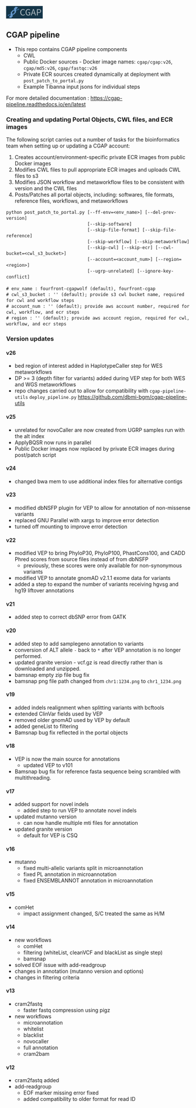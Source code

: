 <img src="https://github.com/dbmi-bgm/cgap-pipeline/blob/v26/docs/images/cgap_logo.png" width="100">

## CGAP pipeline
* This repo contains CGAP pipeline components
  * CWL
  * Public Docker sources - Docker image names: `cgap/cgap:v26`, `cgap/md5:v26`, `cgap/fastqc:v26`
  * Private ECR sources created dynamically at deployment with `post_patch_to_portal.py`
  * Example Tibanna input jsons for individual steps

For more detailed documentation : https://cgap-pipeline.readthedocs.io/en/latest

### Creating and updating Portal Objects, CWL files, and ECR images
The following script carries out a number of tasks for the bioinformatics team when setting up or updating a CGAP account:
1. Creates account/environment-specific private ECR images from public Docker images
2. Modifies CWL files to pull appropriate ECR images and uploads CWL files to s3
3. Modifies JSON workflow and metaworkflow files to be consistent with version and the CWL files
4. Posts/Patches all portal objects, including: softwares, file formats, reference files, workflows, and metaworkflows

```
python post_patch_to_portal.py [--ff-env=<env_name>] [--del-prev-version]
                               [--skip-software]
                               [--skip-file-format] [--skip-file-reference]
                               [--skip-workflow] [--skip-metaworkflow]
                               [--skip-cwl] [--skip-ecr] [--cwl-bucket=<cwl_s3_bucket>]
                               [--account=<account_num>] [--region=<region>]
                               [--ugrp-unrelated] [--ignore-key-conflict]

# env_name : fourfront-cgapwolf (default), fourfront-cgap
# cwl_s3_bucket : '' (default); provide s3 cwl bucket name, required for cwl and workflow steps
# account_num : '' (default); provide aws account number, required for cwl, workflow, and ecr steps
# region : '' (default); provide aws account region, required for cwl, workflow, and ecr steps
```

### Version updates

#### v26
* bed region of interest added in HaplotypeCaller step for WES metaworkflows
* DP >= 3 (depth filter for variants) added during VEP step for both WES and WGS metaworkflows
* repo changes carried out to allow for compatibility with `cgap-pipeline-utils` `deploy_pipeline.py` https://github.com/dbmi-bgm/cgap-pipeline-utils

#### v25
* unrelated for novoCaller are now created from UGRP samples run with the alt index
* ApplyBQSR now runs in parallel
* Public Docker images now replaced by private ECR images during post/patch script

#### v24
* changed bwa mem to use additional index files for alternative contigs

#### v23
* modified dbNSFP plugin for VEP to allow for annotation of non-missense variants
* replaced GNU Parallel with xargs to improve error detection
* turned off mounting to improve error detection

#### v22
* modified VEP to bring PhyloP30, PhyloP100, PhastCons100, and CADD Phred scores from source files instead of from dbNSFP
  * previously, these scores were only available for non-synonymous variants
* modified VEP to annotate gnomAD v2.1.1 exome data for variants
* added a step to expand the number of variants receiving hgvsg and hg19 liftover annotations

#### v21
* added step to correct dbSNP error from GATK

#### v20
* added step to add samplegeno annotation to variants
* conversion of ALT allele `-` back to `*` after VEP annotation is no longer performed.
* updated granite version - vcf.gz is read directly rather than is downloaded and unzipped.
* bamsnap empty zip file bug fix
* bamsnap png file path changed from `chr1:1234.png` to `chr1_1234.png`

#### v19
* added indels realignment when splitting variants with bcftools
* extended ClinVar fields used by VEP
* removed older gnomAD used by VEP by default
* added geneList to filtering
* Bamsnap bug fix reflected in the portal objects

#### v18
* VEP is now the main source for annotations
  * updated VEP to v101
* Bamsnap bug fix for reference fasta sequence being scrambled with multithreading.

#### v17
* added support for novel indels
  * added step to run VEP to annotate novel indels
* updated mutanno version
  * can now handle multiple mti files for annotation
* updated granite version
  * default for VEP is CSQ

#### v16
* mutanno
  * fixed multi-allelic variants split in microannotation
  * fixed PL annotation in microannotation
  * fixed ENSEMBLANNOT annotation in microannotation

#### v15
* comHet
  * impact assignment changed, S/C treated the same as H/M

#### v14
* new workflows
  * comHet
  * filtering (whiteList, cleanVCF and blackList as single step)
  * bamsnap
* solved EOF issue with add-readgroup
* changes in annotation (mutanno version and options)
* changes in filtering criteria

#### v13
* cram2fastq
  * faster fastq compression using pigz
* new workflows
  * microannotation
  * whitelist
  * blacklist
  * novocaller
  * full annotation
  * cram2bam

#### v12
* cram2fastq added
* add-readgroup
  * EOF marker missing error fixed
  * added compatibility to older format for read ID
